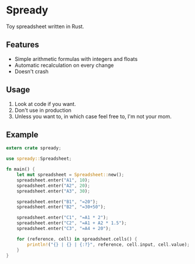 Spready
=======

Toy spreadsheet written in Rust.

Features
--------

- Simple arithmetic formulas with integers and floats
- Automatic recalculation on every change
- Doesn't crash

Usage
-----

1. Look at code if you want.
2. Don't use in production
3. Unless you want to, in which case feel free to, I'm not your mom.

Example
-------

```rust
extern crate spready;

use spready::Spreadsheet;

fn main() {
    let mut spreadsheet = Spreadsheet::new();
    spreadsheet.enter("A1", 10);
    spreadsheet.enter("A2", 20);
    spreadsheet.enter("A3", 30);

    spreadsheet.enter("B1", "=20");
    spreadsheet.enter("B2", "=30+50");

    spreadsheet.enter("C1", "=A1 * 2");
    spreadsheet.enter("C2", "=A1 + A2 * 1.5");
    spreadsheet.enter("C3", "=A4 + 20");

    for (reference, cell) in spreadsheet.cells() {
        println!("{} | {} | {:?}", reference, cell.input, cell.value);
    }
}

```
